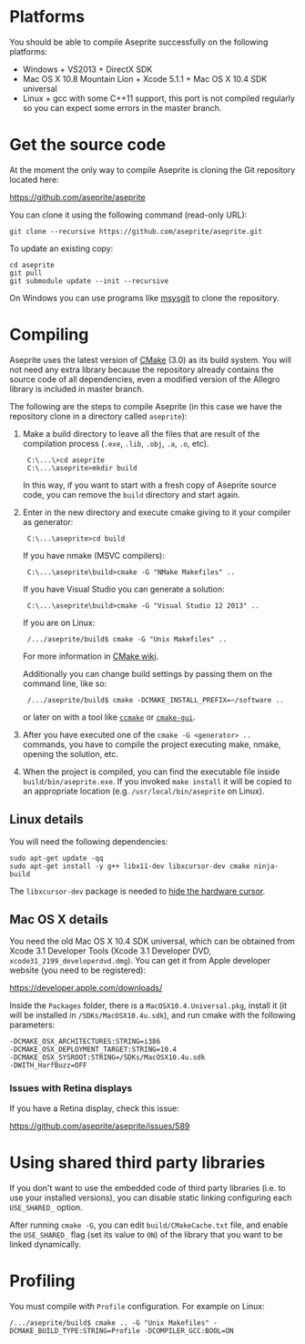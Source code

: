 # Platforms

You should be able to compile Aseprite successfully on the following
platforms:

* Windows + VS2013 + DirectX SDK
* Mac OS X 10.8 Mountain Lion + Xcode 5.1.1 + Mac OS X 10.4 SDK universal
* Linux + gcc with some C++11 support, this port is not compiled
  regularly so you can expect some errors in the master branch.

# Get the source code

At the moment the only way to compile Aseprite is cloning the Git
repository located here:

https://github.com/aseprite/aseprite

You can clone it using the following command (read-only URL):

    git clone --recursive https://github.com/aseprite/aseprite.git

To update an existing copy:

    cd aseprite
    git pull
    git submodule update --init --recursive

On Windows you can use programs like
[msysgit](http://msysgit.github.io/) to clone the repository.

# Compiling

Aseprite uses the latest version of [CMake](http://www.cmake.org/)
(3.0) as its build system. You will not need any extra library
because the repository already contains the source code of all
dependencies, even a modified version of the Allegro library is
included in master branch.

The following are the steps to compile Aseprite (in this case we have
the repository clone in a directory called `aseprite`):

1. Make a build directory to leave all the files that are result of
   the compilation process (`.exe`, `.lib`, `.obj`, `.a`, `.o`, etc).

        C:\...\>cd aseprite
        C:\...\aseprite>mkdir build

   In this way, if you want to start with a fresh copy of Aseprite
   source code, you can remove the `build` directory and start again.

2. Enter in the new directory and execute cmake giving to it
   your compiler as generator:

        C:\...\aseprite>cd build

   If you have nmake (MSVC compilers):

        C:\...\aseprite\build>cmake -G "NMake Makefiles" ..

   If you have Visual Studio you can generate a solution:

        C:\...\aseprite\build>cmake -G "Visual Studio 12 2013" ..

   If you are on Linux:

        /.../aseprite/build$ cmake -G "Unix Makefiles" ..

   For more information in [CMake wiki](http://www.vtk.org/Wiki/CMake_Generator_Specific_Information).

   Additionally you can change build settings by passing them on the
   command line, like so:

        /.../aseprite/build$ cmake -DCMAKE_INSTALL_PREFIX=~/software ..

   or later on with a tool like
   [`ccmake`](https://cmake.org/cmake/help/latest/manual/ccmake.1.html)
   or
   [`cmake-gui`](https://cmake.org/cmake/help/latest/manual/cmake-gui.1.html).

3. After you have executed one of the `cmake -G <generator> ..`
   commands, you have to compile the project executing make, nmake,
   opening the solution, etc.

4. When the project is compiled, you can find the executable file
   inside `build/bin/aseprite.exe`. If you invoked `make install` it
   will be copied to an appropriate location
   (e.g. `/usr/local/bin/aseprite` on Linux).

## Linux details

You will need the following dependencies:

    sudo apt-get update -qq
    sudo apt-get install -y g++ libx11-dev libxcursor-dev cmake ninja-build

The `libxcursor-dev` package is needed to
[hide the hardware cursor](https://github.com/aseprite/aseprite/issues/913).

## Mac OS X details

You need the old Mac OS X 10.4 SDK universal, which can be obtained
from Xcode 3.1 Developer Tools (Xcode 3.1 Developer DVD,
`xcode31_2199_developerdvd.dmg`). You can get it from Apple developer
website (you need to be registered):

  https://developer.apple.com/downloads/

Inside the `Packages` folder, there is a `MacOSX10.4.Universal.pkg`,
install it (it will be installed in `/SDKs/MacOSX10.4u.sdk`), and run
cmake with the following parameters:

    -DCMAKE_OSX_ARCHITECTURES:STRING=i386
    -DCMAKE_OSX_DEPLOYMENT_TARGET:STRING=10.4
    -DCMAKE_OSX_SYSROOT:STRING=/SDKs/MacOSX10.4u.sdk
    -DWITH_HarfBuzz=OFF

### Issues with Retina displays

If you have a Retina display, check this issue:

  https://github.com/aseprite/aseprite/issues/589

# Using shared third party libraries

If you don't want to use the embedded code of third party libraries
(i.e. to use your installed versions), you can disable static linking
configuring each `USE_SHARED_` option.

After running `cmake -G`, you can edit `build/CMakeCache.txt` file,
and enable the `USE_SHARED_` flag (set its value to `ON`) of the
library that you want to be linked dynamically.

# Profiling

You must compile with `Profile` configuration. For example on Linux:

    /.../aseprite/build$ cmake .. -G "Unix Makefiles" -DCMAKE_BUILD_TYPE:STRING=Profile -DCOMPILER_GCC:BOOL=ON
